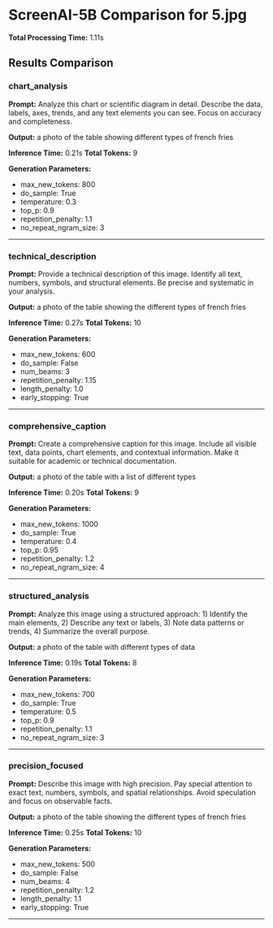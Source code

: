 # ScreenAI-5B Comparison for 5.jpg

**Total Processing Time:** 1.11s

## Results Comparison

### chart_analysis

**Prompt:** Analyze this chart or scientific diagram in detail. Describe the data, labels, axes, trends, and any text elements you can see. Focus on accuracy and completeness.

**Output:** a photo of the table showing different types of french fries


**Inference Time:** 0.21s
**Total Tokens:** 9

**Generation Parameters:**
- max_new_tokens: 800
- do_sample: True
- temperature: 0.3
- top_p: 0.9
- repetition_penalty: 1.1
- no_repeat_ngram_size: 3

---

### technical_description

**Prompt:** Provide a technical description of this image. Identify all text, numbers, symbols, and structural elements. Be precise and systematic in your analysis.

**Output:** a photo of the table showing the different types of french fries


**Inference Time:** 0.27s
**Total Tokens:** 10

**Generation Parameters:**
- max_new_tokens: 600
- do_sample: False
- num_beams: 3
- repetition_penalty: 1.15
- length_penalty: 1.0
- early_stopping: True

---

### comprehensive_caption

**Prompt:** Create a comprehensive caption for this image. Include all visible text, data points, chart elements, and contextual information. Make it suitable for academic or technical documentation.

**Output:** a photo of the table with a list of different types


**Inference Time:** 0.20s
**Total Tokens:** 9

**Generation Parameters:**
- max_new_tokens: 1000
- do_sample: True
- temperature: 0.4
- top_p: 0.95
- repetition_penalty: 1.2
- no_repeat_ngram_size: 4

---

### structured_analysis

**Prompt:** Analyze this image using a structured approach: 1) Identify the main elements, 2) Describe any text or labels, 3) Note data patterns or trends, 4) Summarize the overall purpose.

**Output:** a photo of the table with different types of data


**Inference Time:** 0.19s
**Total Tokens:** 8

**Generation Parameters:**
- max_new_tokens: 700
- do_sample: True
- temperature: 0.5
- top_p: 0.9
- repetition_penalty: 1.1
- no_repeat_ngram_size: 3

---

### precision_focused

**Prompt:** Describe this image with high precision. Pay special attention to exact text, numbers, symbols, and spatial relationships. Avoid speculation and focus on observable facts.

**Output:** a photo of the table showing the different types of french fries


**Inference Time:** 0.25s
**Total Tokens:** 10

**Generation Parameters:**
- max_new_tokens: 500
- do_sample: False
- num_beams: 4
- repetition_penalty: 1.2
- length_penalty: 1.1
- early_stopping: True

---


